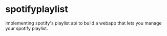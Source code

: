 # spotifyplaylist
Implementing spotify's playlist api to build a webapp that lets you manage your spotify playlist.
